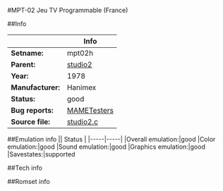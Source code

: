 #MPT-02 Jeu TV Programmable (France)

##Info

||Info|
|-----|-----|
|**Setname:**|mpt02h
|**Parent:**|[studio2](studio2.md)
|**Year:**|1978
|**Manufacturer:**|Hanimex
|**Status:**|good
|**Bug reports:**|[MAMETesters](http://mametesters.org/view_all_set.php?type=1&temporary=y&search=studio2.c)
|**Source file:**|[studio2.c](https://github.com/mamedev/mame/blob/master/src/mess/drivers/studio2.c)

##Emulation info
|| Status |
|-----|-----|
|Overall emulation:|good
|Color emulation:|good
|Sound emulation:|good
|Graphics emulation:|good
|Savestates:|supported

##Tech info

##Romset info

<!--- START OF EDITED COMMENT DO NOT TOUCH TEXT ABOVE-->
